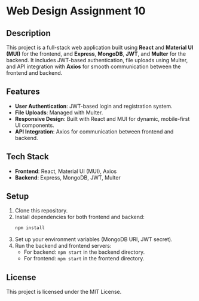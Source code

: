# Web Design Assignment 10

## Description
This project is a full-stack web application built using **React** and **Material UI (MUI)** for the frontend, and **Express**, **MongoDB**, **JWT**, and **Multer** for the backend. It includes JWT-based authentication, file uploads using Multer, and API integration with **Axios** for smooth communication between the frontend and backend.

## Features
- **User Authentication**: JWT-based login and registration system.
- **File Uploads**: Managed with Multer.
- **Responsive Design**: Built with React and MUI for dynamic, mobile-first UI components.
- **API Integration**: Axios for communication between frontend and backend.

## Tech Stack
- **Frontend**: React, Material UI (MUI), Axios
- **Backend**: Express, MongoDB, JWT, Multer

## Setup
1. Clone this repository.
2. Install dependencies for both frontend and backend:
    ```bash
    npm install
    ```
3. Set up your environment variables (MongoDB URI, JWT secret).
4. Run the backend and frontend servers:
    - For backend: `npm start` in the backend directory.
    - For frontend: `npm start` in the frontend directory.

## License
This project is licensed under the MIT License.

